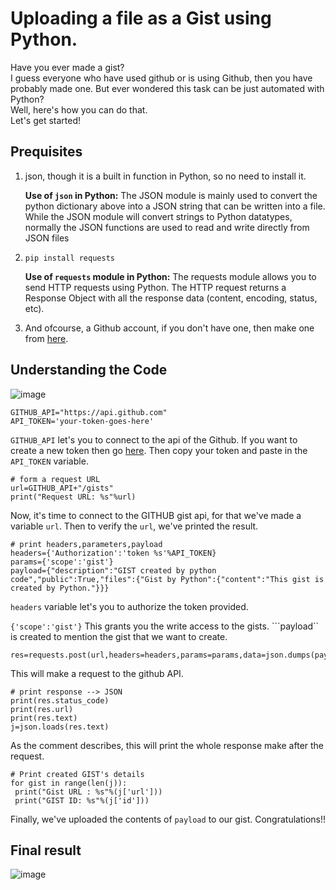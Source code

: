# Uploading a file as a Gist using Python.
Have you ever made a gist?  
I guess everyone who have used github or is using Github, then you have probably made one. But ever wondered this task can be just automated with Python?  
Well, here's how you can do that.  
Let's get started!  

## Prequisites
1. json, though it is a built in function in Python, so no need to install it.  

    **Use of ```json``` in Python:** The JSON module is mainly used to convert the python dictionary above into a JSON string that can be written into a file. While the JSON module will convert strings to Python datatypes, normally the JSON functions are used to read and write directly from JSON files  

2. ```pip install requests```  

    **Use of ```requests``` module in Python:** The requests module allows you to send HTTP requests using Python. The HTTP request returns a Response Object with all the response data (content, encoding, status, etc). 
3. And ofcourse, a Github account, if you don't have one, then make one from [here](https://github.com).

## Understanding the Code

![image]()

```
GITHUB_API="https://api.github.com"
API_TOKEN='your-token-goes-here'
```
```GITHUB_API``` let's you to connect to the api of the Github.
If you want to create a new token then go [here](https://github.com/settings/tokens). Then copy your token and paste in the ```API_TOKEN``` variable.  

```
# form a request URL
url=GITHUB_API+"/gists"
print("Request URL: %s"%url)
```
Now, it's time to connect to the GITHUB gist api, for that we've made a variable ```url```. Then to verify the ```url```, we've printed the result.  

```
# print headers,parameters,payload
headers={'Authorization':'token %s'%API_TOKEN}
params={'scope':'gist'}
payload={"description":"GIST created by python code","public":True,"files":{"Gist by Python":{"content":"This gist is created by Python."}}}
```

```headers``` variable let's you to authorize the token provided. 

```{'scope':'gist'}``` This grants you the write access to the gists.
```payload`` is created to mention the gist that we want to create.  

```
res=requests.post(url,headers=headers,params=params,data=json.dumps(payload))
```
This will make a request to the github API.  

```
# print response --> JSON
print(res.status_code)
print(res.url)
print(res.text)
j=json.loads(res.text)
```
As the comment describes, this will print the whole response make after the request.  

```
# Print created GIST's details
for gist in range(len(j)):
 print("Gist URL : %s"%(j['url']))
 print("GIST ID: %s"%(j['id']))
```
Finally, we've uploaded the contents of ```payload``` to our gist. Congratulations!!

## Final result

![image]()

